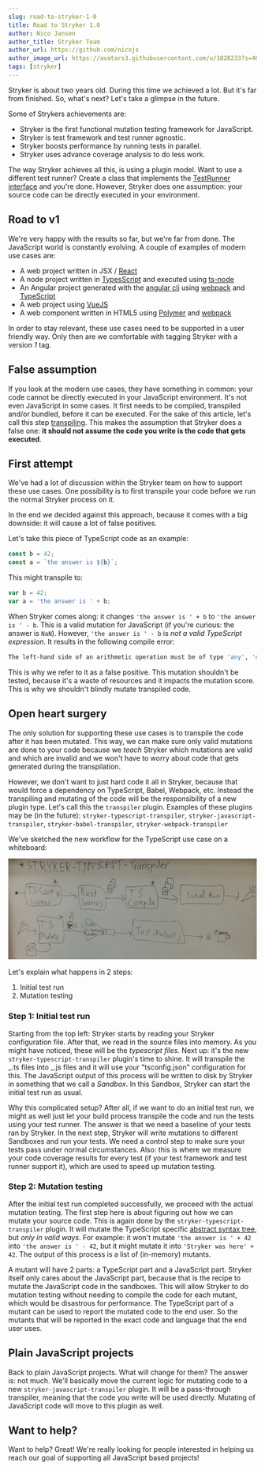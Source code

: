 ```yaml
---
slug: road-to-stryker-1-0
title: Road to Stryker 1.0
author: Nico Jansen
author_title: Stryker Team
author_url: https://github.com/nicojs
author_image_url: https://avatars3.githubusercontent.com/u/1828233?s=400&u=fec18ad3776aaafec54c49bbd7173a841ae7ea59&v=4
tags: [stryker]
---
```


Stryker is about two years old. During this time we achieved a lot. But it's far from finished. So, what's next? Let's take a glimpse in the future.

<!--truncate-->

Some of Strykers achievements are:

- Stryker is the first functional mutation testing framework for JavaScript.
- Stryker is test framework and test runner agnostic.
- Stryker boosts performance by running tests in parallel.
- Stryker uses advance coverage analysis to do less work.

The way Stryker achieves all this, is using a plugin model. Want to use a different test runner?
Create a class that implements the [TestRunner interface](https://github.com/stryker-mutator/stryker-js/blob/master/packages/stryker-api/src/test_runner/TestRunner.ts) and you're done.
However, Stryker does one assumption: your source code can be directly executed in your environment.

## Road to v1

We're very happy with the results so far, but we're far from done. The JavaScript world is constantly evolving.
A couple of examples of modern use cases are:

- A web project written in JSX / [React](https://facebook.github.io/react/)
- A node project written in [TypesScript](https://www.typescriptlang.org/) and executed using [ts-node](https://www.npmjs.com/package/ts-node)
- An Angular project generated with the [angular cli](https://www.npmjs.com/package/@angular/cli) using [webpack](https://webpack.js.org/) and [TypeScript](https://www.typescriptlang.org/)
- A web project using [VueJS](https://vuejs.org/)
- A web component written in HTML5 using [Polymer](https://www.polymer-project.org) and [webpack](https://webpack.js.org/)

In order to stay relevant, these use cases need to be supported in a user friendly way.
Only then are we comfortable with tagging Stryker with a version _1_ tag.

## False assumption

If you look at the modern use cases, they have something in common:
your code cannot be directly executed in your JavaScript environment. It's not even JavaScript in some cases.
It first needs to be compiled, transpiled and/or bundled, before it can be executed.
For the sake of this article, let's call this step [transpiling](https://en.wikipedia.org/wiki/Source-to-source_compiler).
This makes the assumption that Stryker does a false one: **it should not assume the code you write is the code that gets executed**.

## First attempt

We've had a lot of discussion within the Stryker team on how to support these use cases.
One possibility is to first transpile your code before we run the normal Stryker process on it.

In the end we decided against this approach, because it comes with a big downside: it will cause a lot of false positives.

Let's take this piece of TypeScript code as an example:

```typescript
const b = 42;
const a = `the answer is ${b}`;
```

This might transpile to:

```javascript
var b = 42;
var a = 'the answer is ' + b;
```

When Stryker comes along: it changes `'the answer is ' + b` to `'the answer is ' - b`.
This is a valid mutation for JavaScript (if you're curious: the answer is `NaN`).
However, `'the answer is ' - b` is _not a valid TypeScript expression_. It results in the following compile error:

```bash
The left-hand side of an arithmetic operation must be of type 'any', 'number' or an enum type.
```

This is why we refer to it as a false positive. This mutation shouldn't be tested, because it's a waste of resources and it impacts the mutation score. This is why we shouldn't blindly mutate transpiled code.

## Open heart surgery

The only solution for supporting these use cases is to transpile the code after it has been mutated. This way, we can make sure only valid mutations are done to your code because
we _teach_ Stryker which mutations are valid and which are invalid and we won't have to worry about code that gets generated during the transpilation.

However, we don't want to just hard code it all in Stryker, because that would force a dependency on TypeScript, Babel, Webpack, etc.
Instead the transpiling and mutating of the code will be the responsibility of a new plugin type.
Let's call this the `transpiler` plugin. Examples of these plugins may be (in the future): `stryker-typescript-transpiler`, `stryker-javascript-transpiler`, `stryker-babel-transpiler`, `stryker-webpack-transpiler`

We've sketched the new workflow for the TypeScript use case on a whiteboard:

![transpiler-plugin](/images/blogs/transpiler-plugin.jpg)

Let's explain what happens in 2 steps:

1. Initial test run
2. Mutation testing

### Step 1: Initial test run

Starting from the top left: Stryker starts by reading your Stryker configuration file.
After that, we read in the source files into memory. As you might have noticed, these will be the _typescript files_.
Next up: it's the new `stryker-typescript-transpiler` plugin's time to shine. It will transpile the _.ts files into _.js files
and it will use your "tsconfig.json" configuration for this. The JavaScript output of this process will
be written to disk by Stryker in something that we call a _Sandbox_. In this Sandbox, Stryker can
start the initial test run as usual.

Why this complicated setup? After all, if we want to do an initial test run, we might as well just let your build process transpile the code
and run the tests using your test runner. The answer is that we need a baseline of your tests ran by Stryker.
In the next step, Stryker will write mutations to different Sandboxes and run your tests.
We need a control step to make sure your tests pass under normal circumstances. Also: this is where
we measure your code coverage results for every test (if your test framework and test runner support it), which
are used to speed up mutation testing.

### Step 2: Mutation testing

After the initial test run completed successfully, we proceed with the actual mutation testing. The first step here
is about figuring out how we can mutate your source code. This is again done by the `stryker-typescript-transpiler` plugin.
It will mutate the TypeScript specific [abstract syntax tree](https://en.wikipedia.org/wiki/Abstract_syntax_tree), but _only
in valid ways_. For example: it won't mutate `'the answer is ' + 42` into `'the answer is ' - 42`, but it might
mutate it into `'Stryker was here' + 42`. The output of this process is a list of (in-memory) mutants.

A mutant will have 2 parts: a TypeScript part and a JavaScript part. Stryker itself only cares about the
JavaScript part, because that is the recipe to mutate the JavaScript code in the sandboxes.
This will allow Stryker to do mutation testing without needing to compile the code for each mutant, which would be disastrous for performance.
The TypeScript part of a mutant can be used to report the mutated code to the end user. So the mutants that will be reported
in the exact code and language that the end user uses.

## Plain JavaScript projects

Back to plain JavaScript projects. What will change for them? The answer is: not much.
We'll basically move the current logic for mutating code to a new `stryker-javascript-transpiler` plugin.
It will be a pass-through transpiler, meaning that the code you write will be used directly.
Mutating of JavaScript code will move to this plugin as well.

## Want to help?

Want to help? Great! We're really looking for people interested in helping us reach our goal of supporting all JavaScript based projects!
